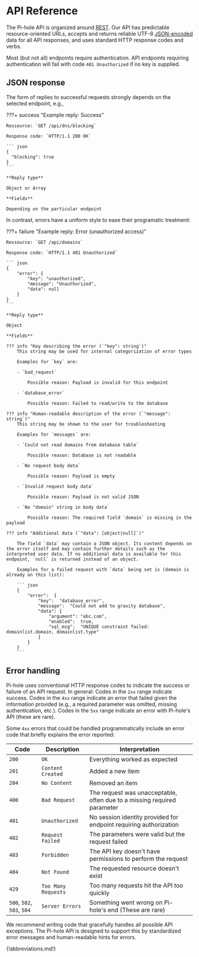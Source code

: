 # API Reference

The Pi-hole API is organized around [REST](http://en.wikipedia.org/wiki/Representational_State_Transfer). Our API has predictable resource-oriented URLs, accepts and returns reliable UTF-8 [JSON-encoded](http://www.json.org/) data for all API responses, and uses standard HTTP response codes and verbs.

Most (but not all) endpoints require authentication. API endpoints requiring authentication will fail with code `401 Unauthorized` if no key is supplied.

## JSON response

The form of replies to successful requests strongly depends on the selected endpoint, e.g.,

<!-- markdownlint-disable code-block-style -->
???+ success "Example reply: Success"

    Ressource: `GET /api/dns/blocking`

    Response code: `HTTP/1.1 200 OK`

    ``` json
    {
      "blocking": true
    }
    ```

    **Reply type**

    Object or Array

    **Fields**

    Depending on the particular endpoint

In contrast, errors have a uniform style to ease their programatic treatment:

???+ failure "Example reply: Error (unauthorized access)"

    Ressource: `GET /api/domains`

    Response code: `HTTP/1.1 401 Unauthorized`

    ``` json
    {
        "error": {
            "key": "unauthorized",
            "message": "Unauthorized",
            "data": null
        }
    }
    ```

    **Reply type**

    Object

    **Fields**

    ??? info "Key describing the error (`"key": string`)"
        This string may be used for internal categorization of error types

        Examples for `key` are:

        - `bad_request`

            Possible reason: Payload is invalid for this endpoint

        - `database_error`

            Possible reason: Failed to read/write to the database

    ??? info "Human-readable description of the error (`"message": string`)"
        This string may be shown to the user for troubleshooting

        Examples for `messages` are:

        - `Could not read domains from database table`

            Possible reason: Database is not readable

        - `No request body data`

            Possible reason: Payload is empty

        - `Invalid request body data`

            Possible reason: Payload is not valid JSON

        - `No "domain" string in body data`

            Possible reason: The required field `domain` is missing in the payload

    ??? info "Additional data (`"data": [object|null]`)"

        The field `data` may contain a JSON object. Its content depends on the error itself and may contain further details such as the interpreted user data. If no additional data is available for this endpoint, `null` is returned instead of an object.

        Examples for a failed request with `data` being set is (domain is already on this list):

        ``` json
        {
            "error":  {
                "key":  "database_error",
                "message":  "Could not add to gravity database",
                "data": {
                    "argument": "abc.com",
                    "enabled":  true,
                    "sql_msg":  "UNIQUE constraint failed: domainlist.domain, domainlist.type"
                }
            }
        }
        ```

<!-- markdownlint-enable code-block-style -->

## Error handling

Pi-hole uses conventional HTTP response codes to indicate the success or failure of an API request. In general: Codes in the `2xx` range indicate success. Codes in the `4xx` range indicate an error that failed given the information provided (e.g., a required parameter was omitted, missing authentication, etc.). Codes in the `5xx` range indicate an error with Pi-hole's API (these are rare).

Some `4xx` errors that could be handled programmatically include an error code that briefly explains the error reported:

Code | Description | Interpretation
---- | ----------- | --------------
`200` | `OK` | Everything worked as expected
`201` | `Content Created` | Added a new item
`204` | `No Content` | Removed an item
`400` | `Bad Request` | The request was unacceptable, often due to a missing required parameter
`401` | `Unauthorized` | No session identity provided for endpoint requiring authorization
`402` | `Request Failed` | The parameters were valid but the request failed
`403` | `Forbidden` | The API key doesn't have permissions to perform the request
`404` | `Not Found` | The requested resource doesn't exist
`429` | `Too Many Requests` | Too many requests hit the API too quickly
`500`, `502`, `503`, `504` | `Server Errors` | Something went wrong on Pi-hole's end (These are rare)

We recommend writing code that gracefully handles all possible API exceptions. The Pi-hole API is designed to support this by standardized error messages and human-readable hints for errors.

{!abbreviations.md!}
